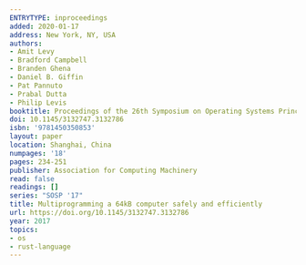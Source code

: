 ```yaml
---
ENTRYTYPE: inproceedings
added: 2020-01-17
address: New York, NY, USA
authors:
- Amit Levy
- Bradford Campbell
- Branden Ghena
- Daniel B. Giffin
- Pat Pannuto
- Prabal Dutta
- Philip Levis
booktitle: Proceedings of the 26th Symposium on Operating Systems Principles
doi: 10.1145/3132747.3132786
isbn: '9781450350853'
layout: paper
location: Shanghai, China
numpages: '18'
pages: 234-251
publisher: Association for Computing Machinery
read: false
readings: []
series: "SOSP '17"
title: Multiprogramming a 64kB computer safely and efficiently
url: https://doi.org/10.1145/3132747.3132786
year: 2017
topics:
- os
- rust-language
---
```

